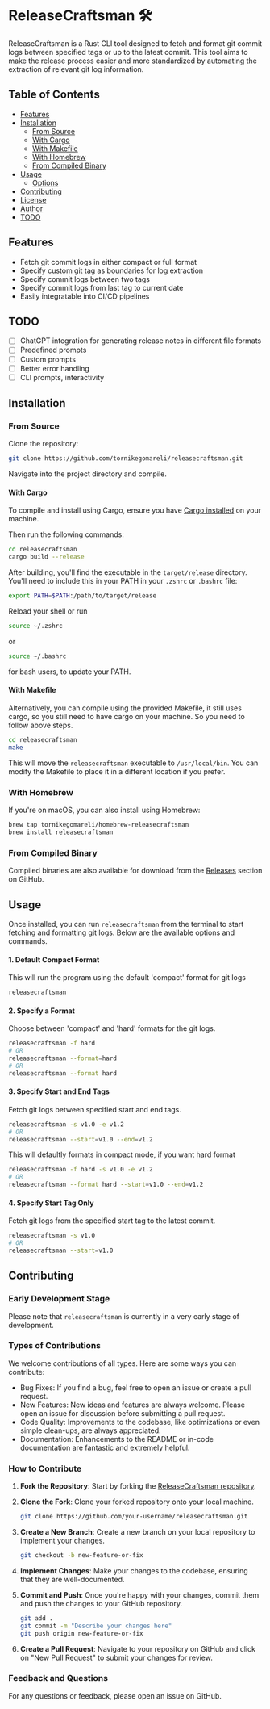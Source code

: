 # ReleaseCraftsman 🛠

ReleaseCraftsman is a Rust CLI tool designed to fetch and format git commit logs between specified tags or up to the latest commit. 
This tool aims to make the release process easier and more standardized by automating the extraction of relevant git log information.

## Table of Contents
- [Features](#features)
- [Installation](#installation)
  - [From Source](#from-source)
  - [With Cargo](#with-cargo)
  - [With Makefile](#with-makefile)
  - [With Homebrew](#with-homebrew)
  - [From Compiled Binary](#from-compiled-binary)
- [Usage](#usage)
  - [Options](#options)
- [Contributing](#contributing)
- [License](#license)
- [Author](#author)
- [TODO](#todo)

## Features

* Fetch git commit logs in either compact or full format
* Specify custom git tag as boundaries for log extraction
* Specify commit logs between two tags
* Specify commit logs from last tag to current date
* Easily integratable into CI/CD pipelines

## TODO

- [ ] ChatGPT integration for generating release notes in different file formats
- [ ] Predefined prompts
- [ ] Custom prompts
- [ ] Better error handling
- [ ] CLI prompts, interactivity

## Installation

### From Source

Clone the repository:

```bash
git clone https://github.com/tornikegomareli/releasecraftsman.git
```

Navigate into the project directory and compile.

#### With Cargo

To compile and install using Cargo, ensure you have [Cargo installed](https://doc.rust-lang.org/cargo/getting-started/installation.html) on your machine. 

Then run the following commands:
```bash
cd releasecraftsman
cargo build --release
```

After building, you'll find the executable in the `target/release` directory. You'll need to include this in your PATH in your `.zshrc` or `.bashrc` file:

```bash
export PATH=$PATH:/path/to/target/release
```
Reload your shell or run 

```bash
source ~/.zshrc
```
or

```bash
source ~/.bashrc
```
for bash users, to update your PATH.

#### With Makefile

Alternatively, you can compile using the provided Makefile, it still uses cargo, so you still need to have cargo on your machine.
So you need to follow above steps.

```bash
cd releasecraftsman
make
```

This will move the `releasecraftsman` executable to `/usr/local/bin`. You can modify the Makefile to place it in a different location if you prefer.

### With Homebrew

If you're on macOS, you can also install using Homebrew:

```bash
brew tap tornikegomareli/homebrew-releasecraftsman
brew install releasecraftsman
```

### From Compiled Binary

Compiled binaries are also available for download from the [Releases](https://github.com/tornikegomareli/releasecraftsman/releases) section on GitHub.

## Usage

Once installed, you can run `releasecraftsman` from the terminal to start fetching and formatting git logs. 
Below are the available options and commands.

#### 1. Default Compact Format

This will run the program using the default 'compact' format for git logs

```bash
releasecraftsman
```

#### 2. Specify a Format
Choose between 'compact' and 'hard' formats for the git logs.
```bash
releasecraftsman -f hard
# OR
releasecraftsman --format=hard
# OR
releasecraftsman --format hard
```
#### 3. Specify Start and End Tags
Fetch git logs between specified start and end tags.

```bash
releasecraftsman -s v1.0 -e v1.2
# OR
releasecraftsman --start=v1.0 --end=v1.2
```
This will defaultly formats in compact mode, if you want hard format

```bash
releasecraftsman -f hard -s v1.0 -e v1.2
# OR
releasecraftsman --format hard --start=v1.0 --end=v1.2
```

#### 4. Specify Start Tag Only
Fetch git logs from the specified start tag to the latest commit.

```bash
releasecraftsman -s v1.0
# OR
releasecraftsman --start=v1.0
```

## Contributing

### Early Development Stage

Please note that `releasecraftsman` is currently in a very early stage of development. 

### Types of Contributions

We welcome contributions of all types. Here are some ways you can contribute:

- Bug Fixes: If you find a bug, feel free to open an issue or create a pull request.
- New Features: New ideas and features are always welcome. Please open an issue for discussion before submitting a pull request.
- Code Quality: Improvements to the codebase, like optimizations or even simple clean-ups, are always appreciated.
- Documentation: Enhancements to the README or in-code documentation are fantastic and extremely helpful.

### How to Contribute

1. **Fork the Repository**: Start by forking the [ReleaseCraftsman repository](https://github.com/tornikegomareli/releasecraftsman).

2. **Clone the Fork**: Clone your forked repository onto your local machine.

    ```bash
    git clone https://github.com/your-username/releasecraftsman.git
    ```

3. **Create a New Branch**: Create a new branch on your local repository to implement your changes.

    ```bash
    git checkout -b new-feature-or-fix
    ```

4. **Implement Changes**: Make your changes to the codebase, ensuring that they are well-documented.

5. **Commit and Push**: Once you're happy with your changes, commit them and push the changes to your GitHub repository.

    ```bash
    git add .
    git commit -m "Describe your changes here"
    git push origin new-feature-or-fix
    ```

6. **Create a Pull Request**: Navigate to your repository on GitHub and click on "New Pull Request" to submit your changes for review.

### Feedback and Questions

For any questions or feedback, please open an issue on GitHub. 
